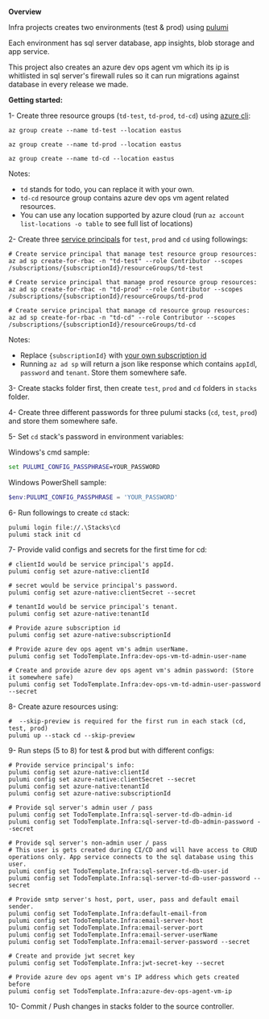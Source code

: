 ﻿**Overview**

Infra projects creates two environments (test & prod) using [pulumi](https://www.pulumi.com/)

Each environment has sql server database, app insights, blob storage and app service.

This project also creates an azure dev ops agent vm which its ip is whitlisted in sql server's firewall rules so it can run migrations against database in every release we made.

**Getting started:**

1- Create three resource groups (`td-test`, `td-prod`, `td-cd`) using [azure cli](https://docs.microsoft.com/en-us/cli/azure/install-azure-cli):

```
az group create --name td-test --location eastus

az group create --name td-prod --location eastus

az group create --name td-cd --location eastus
```

Notes:
* `td` stands for todo, you can replace it with your own.
* `td-cd` resource group contains azure dev ops vm agent related resources.
* You can use any location supported by azure cloud (run `az account list-locations -o table` to see full list of locations)

2- Create three [service principals](https://docs.microsoft.com/en-us/azure/active-directory/develop/app-objects-and-service-principals) for `test`, `prod` and `cd` using followings:

```
# Create service principal that manage test resource group resources:
az ad sp create-for-rbac -n "td-test" --role Contributor --scopes /subscriptions/{subscriptionId}/resourceGroups/td-test

# Create service principal that manage prod resource group resources:
az ad sp create-for-rbac -n "td-prod" --role Contributor --scopes /subscriptions/{subscriptionId}/resourceGroups/td-prod

# Create service principal that manage cd resource group resources:
az ad sp create-for-rbac -n "td-cd" --role Contributor --scopes /subscriptions/{subscriptionId}/resourceGroups/td-cd
```

Notes:

* Replace `{subscriptionId}` with [your own subscription id](https://docs.microsoft.com/en-us/azure/media-services/latest/setup-azure-subscription-how-to)
* Running `az ad sp` will return a json like response which contains `appId`l, `password` and `tenant`. Store them somewhere safe.

3- Create stacks folder first, then create `test`, `prod` and `cd` folders in `stacks` folder.

4- Create three different passwords for three pulumi stacks (`cd`, `test`, `prod`) and store them somewhere safe.

5- Set `cd` stack's password in environment variables:

Windows's cmd sample:

```cmd
set PULUMI_CONFIG_PASSPHRASE=YOUR_PASSWORD
```

Windows PowerShell sample:

```powershell
$env:PULUMI_CONFIG_PASSPHRASE = 'YOUR_PASSWORD'
```

6- Run followings to create `cd` stack:
```
pulumi login file://.\Stacks\cd
pulumi stack init cd
```

7- Provide valid configs and secrets for the first time for cd:

```
# clientId would be service principal's appId.
pulumi config set azure-native:clientId 

# secret would be service principal's password.
pulumi config set azure-native:clientSecret --secret

# tenantId would be service principal's tenant.
pulumi config set azure-native:tenantId 

# Provide azure subscription id
pulumi config set azure-native:subscriptionId

# Provide azure dev ops agent vm's admin userName.
pulumi config set TodoTemplate.Infra:dev-ops-vm-td-admin-user-name

# Create and provide azure dev ops agent vm's admin password: (Store it somewhere safe)
pulumi config set TodoTemplate.Infra:dev-ops-vm-td-admin-user-password --secret
```

8- Create azure resources using:
```
#  --skip-preview is required for the first run in each stack (cd, test, prod)
pulumi up --stack cd --skip-preview
```

9- Run steps (5 to 8) for test & prod but with different configs:

```
# Provide service principal's info:
pulumi config set azure-native:clientId 
pulumi config set azure-native:clientSecret --secret
pulumi config set azure-native:tenantId 
pulumi config set azure-native:subscriptionId 

# Provide sql server's admin user / pass
pulumi config set TodoTemplate.Infra:sql-server-td-db-admin-id
pulumi config set TodoTemplate.Infra:sql-server-td-db-admin-password --secret

# Provide sql server's non-admin user / pass
# This user is gets created during CI/CD and will have access to CRUD operations only. App service connects to the sql database using this user.
pulumi config set TodoTemplate.Infra:sql-server-td-db-user-id
pulumi config set TodoTemplate.Infra:sql-server-td-db-user-password --secret

# Provide smtp server's host, port, user, pass and default email sender.
pulumi config set TodoTemplate.Infra:default-email-from
pulumi config set TodoTemplate.Infra:email-server-host
pulumi config set TodoTemplate.Infra:email-server-port
pulumi config set TodoTemplate.Infra:email-server-userName
pulumi config set TodoTemplate.Infra:email-server-password --secret

# Create and provide jwt secret key
pulumi config set TodoTemplate.Infra:jwt-secret-key --secret

# Provide azure dev ops agent vm's IP address which gets created before
pulumi config set TodoTemplate.Infra:azure-dev-ops-agent-vm-ip
```

10- Commit / Push changes in stacks folder to the source controller.
